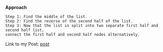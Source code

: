 **Approach**
```
Step 1: Find the middle of the list.
Step 2: Find the reverse of the second half of the list.
Step 3: Now that the list is split into two separate first half and second half list,
connect the first half and second half nodes alternatively.
```
Link to my Post: [post](https://leetcode.com/problems/reorder-list/discuss/2585155/C++-Code-Easy-Understanding-with-comments-Problem143-(medium))